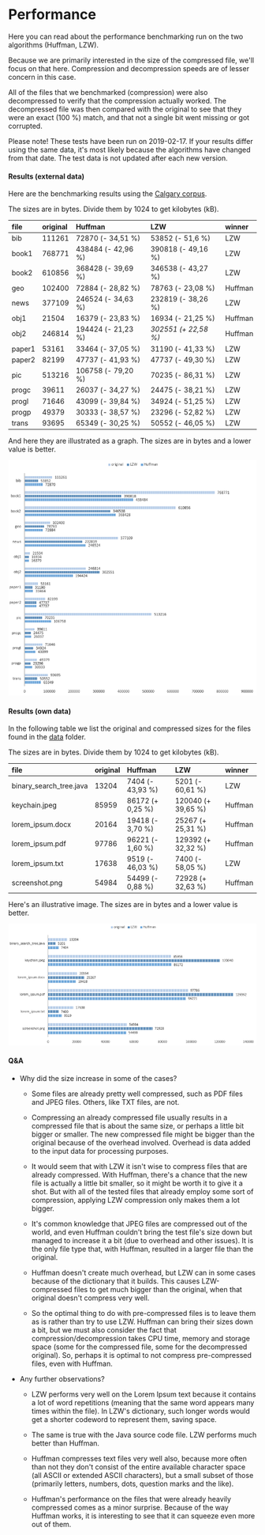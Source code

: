 # Performance

Here you can read about the performance benchmarking run on the two algorithms (Huffman, LZW).

Because we are primarily interested in the size of the compressed file, we'll focus on that here. Compression and decompression speeds are of lesser concern in this case.

All of the files that we benchmarked (compression) were also decompressed to verify that the compression actually worked. The decompressed file was then compared with the original to see that they were an exact (100 %) match, and that not a single bit went missing or got corrupted.

Please note! These tests have been run on 2019-02-17. If your results differ using the same data, it's most likely because the algorithms have changed from that date. The test data is not updated after each new version.

#### Results (external data)

Here are the benchmarking results using the [Calgary corpus](https://en.wikipedia.org/wiki/Calgary_corpus).

The sizes are in bytes. Divide them by 1024 to get kilobytes (kB).

| file | original | Huffman | LZW | winner |
| :- | :- | :- | :- | :- |
| bib | 111261 | 72870 (- 34,51 %) | 53852 (- 51,6 %) | LZW |
| book1 | 768771 | 438484 (- 42,96 %) | 390818 (- 49,16 %) | LZW |
| book2 | 610856 | 368428 (- 39,69 %) | 346538 (- 43,27 %) | LZW |
| geo | 102400 | 72884 (- 28,82 %) | 78763 (- 23,08 %) | Huffman |
| news | 377109 | 246524 (- 34,63 %) | 232819 (- 38,26 %) | LZW |
| obj1 | 21504 | 16379 (- 23,83 %) | 16934 (- 21,25 %) | Huffman |
| obj2 | 246814 | 194424 (- 21,23 %) | *302551 (+ 22,58 %)* | Huffman |
| paper1 | 53161 | 33464 (- 37,05 %) | 31190 (- 41,33 %) | LZW |
| paper2 | 82199 | 47737 (- 41,93 %) | 47737 (- 49,30 %) | LZW |
| pic | 513216 | 106758 (- 79,20 %) | 70235 (- 86,31 %) | LZW |
| progc | 39611 | 26037 (- 34,27 %) | 24475 (- 38,21 %) | LZW |
| progl | 71646 | 43099 (- 39,84 %) | 34924 (- 51,25 %) | LZW |
| progp | 49379 | 30333 (- 38,57 %) | 23296 (- 52,82 %) | LZW |
| trans | 93695 | 65349 (- 30,25 %) | 50552 (- 46,05 %) | LZW |

And here they are illustrated as a graph. The sizes are in bytes and a lower value is better.

![App](https://github.com/gotonode/compress/blob/master/docs/images/results02.png)

#### Results (own data)

In the following table we list the original and compressed sizes for the files found in the [data](../data) folder.

The sizes are in bytes. Divide them by 1024 to get kilobytes (kB).

| file | original | Huffman | LZW | winner |
| :- | :- | :- | :- | :- |
| binary_search_tree.java | 13204 | 7404 (- 43,93 %) | 5201 (- 60,61 %) | LZW |
| keychain.jpeg | 85959 | 86172 (+ 0,25 %) | 120040 (+ 39,65 %) | Huffman |
| lorem_ipsum.docx | 20164 | 19418 (- 3,70 %) | 25267 (+ 25,31 %) | Huffman |
| lorem_ipsum.pdf | 97786 | 96221 (- 1,60 %) | 129392 (+ 32,32 %) | Huffman |
| lorem_ipsum.txt | 17638 | 9519 (- 46,03 %) | 7400 (- 58,05 %) | LZW |
| screenshot.png | 54984 | 54499 (- 0,88 %) | 72928 (+ 32,63 %) | Huffman |

Here's an illustrative image. The sizes are in bytes and a lower value is better.

![App](https://github.com/gotonode/compress/blob/master/docs/images/results01.png)

#### Q&A

* Why did the size increase in some of the cases?

  * Some files are already pretty well compressed, such as PDF files and JPEG files. Others, like TXT files, are not.

  * Compressing an already compressed file usually results in a compressed file that is about the same size, or perhaps a little bit bigger or smaller. The new compressed file might be bigger than the original because of the overhead involved. Overhead is data added to the input data for processing purposes.
  
  * It would seem that with LZW it isn't wise to compress files that are already compressed. With Huffman, there's a chance that the new file is actually a little bit smaller, so it might be worth it to give it a shot. But with all of the tested files that already employ some sort of compression, applying LZW compression only makes them a lot bigger.
  
  * It's common knowledge that JPEG files are compressed out of the world, and even Huffman couldn't bring the test file's size down but managed to increase it a bit (due to overhead and other issues). It is the only file type that, with Huffman, resulted in a larger file than the original.
  
  * Huffman doesn't create much overhead, but LZW can in some cases because of the dictionary that it builds. This causes LZW-compressed files to get much bigger than the original, when that original doesn't compress very well.
  
  * So the optimal thing to do with pre-compressed files is to leave them as is rather than try to use LZW. Huffman can bring their sizes down a bit, but we must also consider the fact that compression/decompression takes CPU time, memory and storage space (some for the compressed file, some for the decompressed original). So, perhaps it is optimal to not compress pre-compressed files, even with Huffman.
  
* Any further observations?
  
  * LZW performs very well on the Lorem Ipsum text because it contains a lot of word repetitions (meaning that the same word appears many times within the file). In LZW's dictionary, such longer words would get a shorter codeword to represent them, saving space.
  
  * The same is true with the Java source code file. LZW performs much better than Huffman.
  
  * Huffman compresses text files very well also, because more often than not they don't consist of the entire available character space (all ASCII or extended ASCII characters), but a small subset of those (primarily letters, numbers, dots, question marks and the like).
  
  * Huffman's performance on the files that were already heavily compressed comes as a minor surprise. Because of the way Huffman works, it is interesting to see that it can squeeze even more out of them.
